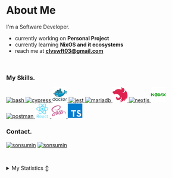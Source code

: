 # About Me

I'm a Software Developer.

- currently working on **Personal Project**
- currently learning **NixOS and it ecosystems**
- reach me at **clvswft03@gmail.com**

&nbsp;

<h3 align="left">My Skills.</h3>
<p align="left"> <a href="https://www.gnu.org/software/bash/" target="_blank" rel="noreferrer"> <img src="https://www.vectorlogo.zone/logos/gnu_bash/gnu_bash-icon.svg" alt="bash" width="40" height="40"/> </a> <a href="https://www.cypress.io" target="_blank" rel="noreferrer"> <img src="https://raw.githubusercontent.com/simple-icons/simple-icons/6e46ec1fc23b60c8fd0d2f2ff46db82e16dbd75f/icons/cypress.svg" alt="cypress" width="40" height="40"/> </a> <a href="https://www.docker.com/" target="_blank" rel="noreferrer"> <img src="https://raw.githubusercontent.com/devicons/devicon/master/icons/docker/docker-original-wordmark.svg" alt="docker" width="40" height="40"/> </a> <a href="https://jestjs.io" target="_blank" rel="noreferrer"> <img src="https://www.vectorlogo.zone/logos/jestjsio/jestjsio-icon.svg" alt="jest" width="40" height="40"/> </a> <a href="https://mariadb.org/" target="_blank" rel="noreferrer"> <img src="https://www.vectorlogo.zone/logos/mariadb/mariadb-icon.svg" alt="mariadb" width="40" height="40"/> </a> <a href="https://nestjs.com/" target="_blank" rel="noreferrer"> <img src="https://raw.githubusercontent.com/devicons/devicon/master/icons/nestjs/nestjs-plain.svg" alt="nestjs" width="40" height="40"/> </a> <a href="https://nextjs.org/" target="_blank" rel="noreferrer"> <img src="https://cdn.worldvectorlogo.com/logos/nextjs-2.svg" alt="nextjs" width="40" height="40"/> </a> <a href="https://www.nginx.com" target="_blank" rel="noreferrer"> <img src="https://raw.githubusercontent.com/devicons/devicon/master/icons/nginx/nginx-original.svg" alt="nginx" width="40" height="40"/> </a> <a href="https://postman.com" target="_blank" rel="noreferrer"> <img src="https://www.vectorlogo.zone/logos/getpostman/getpostman-icon.svg" alt="postman" width="40" height="40"/> </a> <a href="https://reactjs.org/" target="_blank" rel="noreferrer"> <img src="https://raw.githubusercontent.com/devicons/devicon/master/icons/react/react-original-wordmark.svg" alt="react" width="40" height="40"/> </a> <a href="https://sass-lang.com" target="_blank" rel="noreferrer"> <img src="https://raw.githubusercontent.com/devicons/devicon/master/icons/sass/sass-original.svg" alt="sass" width="40" height="40"/> </a> <a href="https://www.typescriptlang.org/" target="_blank" rel="noreferrer"> <img src="https://raw.githubusercontent.com/devicons/devicon/master/icons/typescript/typescript-original.svg" alt="typescript" width="40" height="40"/> </a> </p>

<h3 align="left">Contact.</h3>
<p align="left"> <a href="https://linkedin.com/in/sonsumin" target="blank"><img align="center" src="https://raw.githubusercontent.com/rahuldkjain/github-profile-readme-generator/master/src/images/icons/Social/github.svg" alt="sonsumin" height="30" width="40" /></a> <a href="https://linkedin.com/in/sonsumin" target="blank"><img align="center" src="https://raw.githubusercontent.com/rahuldkjain/github-profile-readme-generator/master/src/images/icons/Social/linked-in-alt.svg" alt="sonsumin" height="30" width="40" /></a>
</p>

&nbsp;

<details>
 <summary>My Statistics ↕️</summary>

<!--START_SECTION:waka-->
![Code Time](http://img.shields.io/badge/Code%20Time-1%2C897%20hrs%2047%20mins-blue)

![Profile Views](http://img.shields.io/badge/Profile%20Views-1-blue)

**🐱 My GitHub Data** 

> 📦 12.9 MB Used in GitHub's Storage 
 > 
> 🏆 451 Contributions in the Year 2024
 > 
> 💼 Opted to Hire
 > 
> 📜 580 Public Repositories 
 > 
> 🔑 155 Private Repositories 
 > 
**I'm a Night 🦉** 

```text
🌞 Morning                3514 commits        ██░░░░░░░░░░░░░░░░░░░░░░░   07.39 % 
🌆 Daytime                16944 commits       █████████░░░░░░░░░░░░░░░░   35.64 % 
🌃 Evening                17644 commits       █████████░░░░░░░░░░░░░░░░   37.11 % 
🌙 Night                  9440 commits        █████░░░░░░░░░░░░░░░░░░░░   19.86 % 
```
📅 **I'm Most Productive on Monday** 

```text
Monday                   8664 commits        █████░░░░░░░░░░░░░░░░░░░░   18.22 % 
Tuesday                  8124 commits        ████░░░░░░░░░░░░░░░░░░░░░   17.09 % 
Wednesday                7348 commits        ████░░░░░░░░░░░░░░░░░░░░░   15.46 % 
Thursday                 7192 commits        ████░░░░░░░░░░░░░░░░░░░░░   15.13 % 
Friday                   7196 commits        ████░░░░░░░░░░░░░░░░░░░░░   15.14 % 
Saturday                 4168 commits        ██░░░░░░░░░░░░░░░░░░░░░░░   08.77 % 
Sunday                   4850 commits        ███░░░░░░░░░░░░░░░░░░░░░░   10.20 % 
```


📊 **This Week I Spent My Time On** 

```text
🕑︎ Time Zone: Asia/Seoul

💬 Programming Languages: 
No Activity Tracked This Week

🔥 Editors: 
No Activity Tracked This Week

💻 Operating System: 
No Activity Tracked This Week
```

**I Mostly Code in JavaScript** 

```text
JavaScript               29 repos            █████░░░░░░░░░░░░░░░░░░░░   20.28 % 
Python                   28 repos            █████░░░░░░░░░░░░░░░░░░░░   19.58 % 
Shell                    12 repos            ██░░░░░░░░░░░░░░░░░░░░░░░   08.39 % 
Nix                      7 repos             █░░░░░░░░░░░░░░░░░░░░░░░░   04.90 % 
AutoHotkey               1 repo              ░░░░░░░░░░░░░░░░░░░░░░░░░   00.70 % 
```



**Timeline**

![Lines of Code chart](https://raw.githubusercontent.com/testfailed/testfailed/main/assets/bar_graph.png)


 Last Updated on 08/10/2024 19:45:21 UTC
<!--END_SECTION:waka-->
</details>
